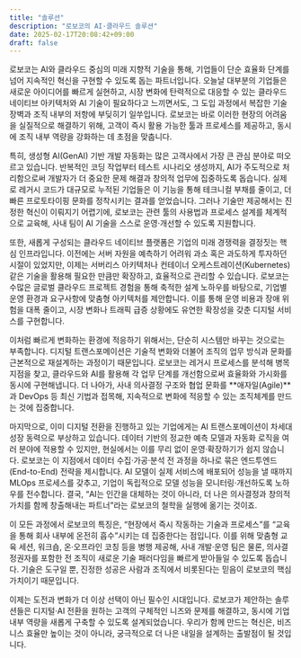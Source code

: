 ```yaml
---
title: "솔루션"
description: "로보코의 AI·클라우드 솔루션"
date: 2025-02-17T20:08:42+09:00
draft: false
---
```


로보코는 AI와 클라우드 중심의 미래 지향적 기술을 통해, 기업들이 단순 효율화 단계를 넘어 지속적인 혁신을 구현할 수 있도록 돕는 파트너입니다. 오늘날 대부분의 기업들은 새로운 아이디어를 빠르게 실현하고, 시장 변화에 탄력적으로 대응할 수 있는 클라우드 네이티브 아키텍처와 AI 기술이 필요하다고 느끼면서도, 그 도입 과정에서 복잡한 기술 장벽과 조직 내부의 저항에 부딪히기 일쑤입니다. 로보코는 바로 이러한 현장의 어려움을 실질적으로 해결하기 위해, 고객이 즉시 활용 가능한 툴과 프로세스를 제공하고, 동시에 조직 내부 역량을 강화하는 데 초점을 맞춥니다.

특히, 생성형 AI(GenAI) 기반 개발 자동화는 많은 고객사에서 가장 큰 관심 분야로 떠오르고 있습니다. 반복적인 코딩 작업부터 테스트 시나리오 생성까지, AI가 주도적으로 처리함으로써 개발자가 더 중요한 문제 해결과 창의적 업무에 집중하도록 돕습니다. 실제로 레거시 코드가 대규모로 누적된 기업들은 이 기능을 통해 테크니컬 부채를 줄이고, 더 빠른 프로토타이핑 문화를 정착시키는 결과를 얻었습니다. 그러나 기술만 제공해서는 진정한 혁신이 이뤄지기 어렵기에, 로보코는 관련 툴의 사용법과 프로세스 설계를 체계적으로 교육해, 사내 팀이 AI 기술을 스스로 운영·개선할 수 있도록 지원합니다.

또한, 새롭게 구성되는 클라우드 네이티브 플랫폼은 기업의 미래 경쟁력을 결정짓는 핵심 인프라입니다. 이전에는 서버 자원을 예측하기 어려워 과소 혹은 과도하게 투자하던 시절이 있었지만, 이제는 서버리스 아키텍처나 컨테이너 오케스트레이션(Kubernetes) 같은 기술을 활용해 필요한 만큼만 확장하고, 효율적으로 관리할 수 있습니다. 로보코는 수많은 글로벌 클라우드 프로젝트 경험을 통해 축적한 설계 노하우를 바탕으로, 기업별 운영 환경과 요구사항에 맞춤형 아키텍처를 제안합니다. 이를 통해 운영 비용과 장애 위험을 대폭 줄이고, 시장 변화나 트래픽 급증 상황에도 유연한 확장성을 갖춘 디지털 서비스를 구현합니다.

이처럼 빠르게 변화하는 환경에 적응하기 위해서는, 단순히 시스템만 바꾸는 것으로는 부족합니다. 디지털 트랜스포메이션은 기술적 변화와 더불어 조직의 업무 방식과 문화를 근본적으로 재설계하는 과정이기 때문입니다. 로보코는 레거시 프로세스를 분석해 병목 지점을 찾고, 클라우드와 AI를 활용해 각 업무 단계를 개선함으로써 효율화와 가시화를 동시에 구현해냅니다. 더 나아가, 사내 의사결정 구조와 협업 문화를 **애자일(Agile)**과 DevOps 등 최신 기법과 접목해, 지속적으로 변화에 적응할 수 있는 조직체계를 만드는 것에 집중합니다.

마지막으로, 이미 디지털 전환을 진행하고 있는 기업에게는 AI 트랜스포메이션이 차세대 성장 동력으로 부상하고 있습니다. 데이터 기반의 정교한 예측 모델과 자동화 로직을 여러 분야에 적용할 수 있지만, 현실에서는 이를 무리 없이 운영·확장하기가 쉽지 않습니다. 로보코는 이 지점에서 데이터 수집·가공·분석 전 과정을 하나로 묶은 엔드투엔드(End-to-End) 전략을 제시합니다. AI 모델이 실제 서비스에 배포되어 성능을 낼 때까지 MLOps 프로세스를 갖추고, 기업이 독립적으로 모델 성능을 모니터링·개선하도록 노하우를 전수합니다. 결국, “AI는 인간을 대체하는 것이 아니라, 더 나은 의사결정과 창의적 가치를 함께 창출해내는 파트너”라는 로보코의 철학을 실행에 옮기는 것이죠.

이 모든 과정에서 로보코의 특징은, “현장에서 즉시 작동하는 기술과 프로세스”를 “교육을 통해 회사 내부에 온전히 흡수”시키는 데 집중한다는 점입니다. 이를 위해 맞춤형 교육 세션, 워크숍, 온·오프라인 코칭 등을 병행 제공해, 사내 개발·운영 팀은 물론, 의사결정권자를 포함한 전 조직이 새로운 기술 패러다임을 빠르게 받아들일 수 있도록 돕습니다. 기술은 도구일 뿐, 진정한 성공은 사람과 조직에서 비롯된다는 믿음이 로보코의 핵심 가치이기 때문입니다.

이제는 도전과 변화가 더 이상 선택이 아닌 필수인 시대입니다. 로보코가 제안하는 솔루션들은 디지털·AI 전환을 원하는 고객의 구체적인 니즈와 문제를 해결하고, 동시에 기업 내부 역량을 새롭게 구축할 수 있도록 설계되었습니다. 우리가 함께 만드는 혁신은, 비즈니스 효율만 높이는 것이 아니라, 궁극적으로 더 나은 내일을 설계하는 출발점이 될 것입니다.